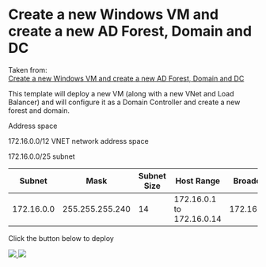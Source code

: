 # Create a new Windows VM and create a new AD Forest, Domain and DC

Taken from:  
[Create a new Windows VM and create a new AD Forest, Domain and DC](https://github.com/Azure/azure-quickstart-templates/tree/master/active-directory-new-domain)

This template will deploy a new VM (along with a new VNet and Load Balancer) and will configure it as a Domain Controller and create a new forest and domain.  

Address space  

172.16.0.0/12 VNET network address space

172.16.0.0/25 subnet  

|Subnet     |Mask           |Subnet Size|Host Range                 |Broadcast  |
|-----------|---------------|-----------|---------------------------|-----------|
|172.16.0.0 |255.255.255.240|14         |172.16.0.1  to  172.16.0.14|172.16.0.15|


Click the button below to deploy

<a href="https://portal.azure.com/#create/Microsoft.Template/uri/https%3A%2F%2Fraw.githubusercontent.com%2FAzure%2Ftonyskidmore%2Farm_azure_new_ad_domain%2Fmaster%2Fazuredeploy.json" target="_blank">
    <img src="http://azuredeploy.net/deploybutton.png"/>
</a>
<a href="http://armviz.io/#/?load=https%3A%2F%2Fraw.githubusercontent.com%2Ftonyskidmore%2Farm_azure_new_ad_domain%2Fmaster%2Fazuredeploy.json" target="_blank">
    <img src="http://armviz.io/visualizebutton.png"/>
</a>
